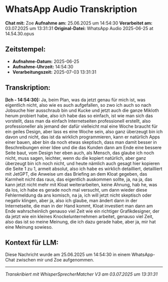 # WhatsApp Audio Transkription

**Chat mit:** Zoe
**Aufnahme am:** 25.06.2025 um 14:54:30
**Verarbeitet am:** 03.07.2025 um 13:31:31
**Original-Datei:** WhatsApp Audio 2025-06-25 at 14.54.30.opus

## Zeitstempel:
- **Aufnahme-Datum:** 2025-06-25
- **Aufnahme-Uhrzeit:** 14:54:30
- **Verarbeitungszeit:** 2025-07-03 13:31:31

## Transkription:

**[Ich - 14:54:30]:** Ja, beim Plan, was da jetzt genau für mich ist, was eigentlich nicht, also wie es auch aufgefallen,
so zwo ich auch so nach Jobsuche hier ausschraub bin und Kucke und jetzt auch die ganze
Mikloth herum probiert habe, also ich habe das so einfach, ist wie man sich das vorstellt,
dass man da einfach Internetseiten professionell erstellt, also professioneller als jemand
der dafür vielleicht mal eine Woche braucht für ein geiles Design, aber lass es eine Woche sein,
also ganz überzeugt bin ich davon und nicht, das ist da wirklich programmieren, kann er natürlich
Apps einer bauen, aber bin da noch etwas skeptisch, dass man damit besser in Beschreibungen
einer Idee und die das Kunden dann am Ende eine bessere Seite baut, vom Design her eben auch,
als Mensch, das glaube ich noch nicht, muss sagen, leichter, wenn du die kopiert natürlich,
aber ganz überzeugt bin ich noch nicht, und heute nämlich auch gesagt hier kopieren die Seite
1 zu 1, armeit absolut, also ich habe es wirklich detailliert, detailliert mit JetGPT, die Anweise
um das Briefing an dem Kloat gegeben, das Karmheit nicht das raus, das eigentlich auskommen
sollte, ja, na ja, das kann jetzt nicht mehr mit Kloat weiterarbeiten, keine Ahnung,
hab he, was da los, ich habe es gerade noch mal versucht, um dann wieder diese Fehlermeldung
da ans komisch, na ja, ich will jetzt nicht skeptisch oder negativ klingen, aber ja, also ich glaube,
man ändert dann in der Internetseite, die man in der Hand kommt, Kloat investiert man dann
am Ende wahrscheinlich genauso viel Zeit wie ein richtiger Grafikdesigner, der da jetzt
wie ein kleines Knockelunternehmen arbeitet, genauso viel Zeit, also das ist so meine Meinung,
die ich dazu gerade habe, aber ja, mir hat eine Meinung sowieso.

## Kontext für LLM:
Diese Nachricht wurde am 25.06.2025 um 14:54:30 in einem WhatsApp-Chat zwischen mir und Zoe aufgenommen.

---
*Transkribiert mit WhisperSprecherMatcher V3 am 03.07.2025 um 13:31:31*
